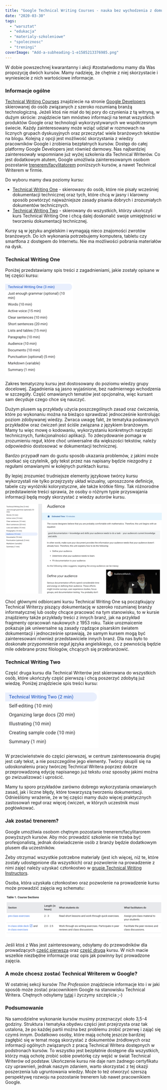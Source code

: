 ```yaml
---
title: "Google Technical Writing Courses - nauka bez wychodzenia z domu"
date: "2020-03-30"
tags:
  - "warsztat"
  - "edukacja"
  - "materialy-szkoleniowe"
  - "spolecznosc"
  - "treningi"
coverImage: "Add-a-subheading-1-e1585213376985.png"
---
```


W dobie powszechnej kwarantanny i akcji #zostańwdomu mamy dla Was propozycję
dwóch kursów. Mamy nadzieję, że chętnie z niej skorzystacie i wyniesiecie z nich
wartościowe informacje.

### Informacje ogólne

[Technical Writing Courses](https://developers.google.com/tech-writing)
znajdziecie na stronie [Google Developers](https://developers.google.com/)
skierowanej do osób związanych z szeroko rozumianą branżą technologiczną. Jeżeli
ktoś nie miał do tej pory do czynienia z tą witryną, w dużym skrócie:
znajdziecie tam mnóstwo informacji na temat wszystkich produktów Google oraz
technologii wykorzystywanych we współczesnym świecie. Każdy zainteresowany może
wziąć udział w rozmowach na licznych grupach dyskusyjnych oraz przeczytać wiele
branżowych tekstów na blogu. Kolejną z opcji jest możliwość skorzystania z
wiedzy pracowników Google i zrobienia bezpłatnych kursów. Dostęp do całej
platformy Google Developers jest również darmowy. Nas najbardziej zainteresowały
wspomniane już wyżej szkolenia dla Technical Writerów. Co jest dodatkowym
atutem, Google umożliwia zainteresowanym osobom pozostanie
[trenerem/facylitatorem](https://developers.google.com/tech-writing/for-instructors)
poniższych kursów, a nawet Technical Writerem w firmie.

Do wyboru mamy dwa poziomy kursu:

- [Technical Writing One](https://developers.google.com/tech-writing/one) -
  skierowany do osób, które nie pisały wcześniej dokumentacji technicznej oraz
  tych, które chcą w jasny i klarowny sposób powtórzyć najważniejsze zasady
  pisania dobrych i zrozumiałych dokumentów technicznych.
- [Technical Writing Two](https://developers.google.com/tech-writing/two) -
  skierowany do wszystkich, którzy ukończyli kurs Technical Writing One i chcą
  dalej doskonalić swoje umiejętności w tworzeniu dokumentacji technicznej.

Kursy są w języku angielskim i wymagają nieco znajomości zwrotów branżowych. Do
ich wykonania potrzebujemy komputera, tabletu czy smartfona z dostępem do
Internetu. Nie ma możliwości pobrania materiałów na dysk.

### Technical Writing One

Poniżej przedstawiamy spis treści z zagadnieniami, jakie zostały opisane w tej
części kursu:

![](images/Zrzut-ekranu-2020-03-26-o-09.34.20-218x300.png)

Zakres tematyczny kursu jest dostosowany do poziomu wiedzy grupy docelowej.
Zagadnienia są jasno wyjaśnione, bez nadmiernego wchodzenia w szczegóły. Część
omawianych tematów jest opcjonalna, więc kursant sam decyduje czego chce się
nauczyć.

Dużym plusem są przykłady użycia poszczególnych zasad oraz ćwiczenia, które po
wykonaniu można na bieżąco sprawdzać jednocześnie kontrolując poziom zdobywanej
wiedzy. Zwraca uwagę fakt, że tematyka podawanych przykładów oraz ćwiczeń jest
ściśle związana z językiem branżowym. Mamy tu więc mowę o kodowaniu,
wykorzystaniu konkretnych narzędzi technicznych, funkcjonalności aplikacji. To
zdecydowanie pomaga w zrozumieniu reguł, które choć uniwersalne dla większości
tekstów, należy odpowiednio dostosować w dokumentacji technicznej.

Bardzo przypadł nam do gustu sposób ukazania problemów, z jakimi może spotkać
się czytelnik, gdy tekst przez nas napisany będzie niezgodny z regułami
omawianymi w kolejnych punktach kursu.

By lepiej zrozumieć trudniejsze elementy językowe twórcy kursu wykorzystali nie
tylko przejrzysty układ wizualny, uproszczone definicje, tabele czy wyróżniki
kolorystyczne, ale także krótkie filmy. Tak różnorodne przedstawienie treści
sprawia, że osoby o różnym typie przyswajania informacji będą mogły skorzystać z
wiedzy autorów kursu.

![](images/Zrzut-ekranu-2020-03-26-o-09.58.53-1024x587.png)

Choć głównymi odbiorcami kursu Technical Writing One są początkujący Technical
Writerzy piszący dokumentację w szeroko rozumianej branży informatycznej lub
osoby chcące pracować na tym stanowisku, to w kursie znajdziemy także przykłady
treści z innych branż, jak na przykład fragmenty opracowań naukowych z 1953
roku. Takie urozmaicenie pokazuje jak uniwersalne są zasady rządzące pisarskim
światem dokumentacji i jednocześnie sprawiają, że samym kursem mogą być
zainteresowani również przedstawiciele innych branż. Dla nas było to doskonałe
przypomnienie reguł języka angielskiego, co z pewnością będzie mile odebrane
przez filologów, chcących się przebranżowić.

### Technical Writing Two

Część druga kursu dla Technical Writerów jest skierowana do wszystkich osób,
które ukończyły część pierwszą i chcą poszerzyć zdobytą już wiedzę. Poniżej
znajdziecie spis treści kursu:

![](images/Zrzut-ekranu-2020-03-26-o-09.36.29-300x186.png)

W przeciwieństwie do części pierwszej, w centrum zainteresowania drugiej jest
cały tekst, a nie poszczególne jego elementy. Twórcy skupili się na
udoskonaleniu pracy twórczej Technical Writera poprzez dobrze przeprowadzoną
edycję napisanego już tekstu oraz sposoby jakimi można go zwizualizować i
uprościć.

Mamy tu sporo przykładów zarówno dobrego wykorzystania omawianych zasad, jak i
liczne błędy, które towarzyszą tworzeniu dokumentacji. Odnieśliśmy wrażenie, że
w tej części mamy dużo więcej praktycznych zastosowań reguł oraz więcej ćwiczeń,
w których uczestnik musi pogłówkować.

### Jak zostać trenerem?

Google umożliwia osobom chętnym pozostanie trenerem/facylitarorem powyższych
kursów. Aby móc prowadzić szkolenie nie trzeba być profesjonalistą, jednak
doświadczenie osób z branży będzie dodatkowym plusem dla uczestników.

Żeby otrzymać wszystkie potrzebne materiały (jest ich więcej, niż te, które
zostały udostępnione dla wszystkich) oraz pozwolenie na prowadzenie z nimi zajęć
należy uzyskać członkostwo w
[grupie Technical Writing Instructors](https://groups.google.com/forum/#!forum/technical-writing-instructors).

Osoba, która uzyskała członkostwo oraz pozwolenie na prowadzenie kursu może
prowadzić zajęcia wg schematu:

![](images/Zrzut-ekranu-2020-03-27-o-07.39.56-1024x275.png)

Jeśli ktoś z Was jest zainteresowany, odsyłamy do przewodników dla prowadzących
[część pierwszą](https://developers.google.com/tech-writing/for-instructors/one/instructors-guide)
oraz
[część drugą](https://developers.google.com/tech-writing/for-instructors/two/instructors-guide)
kursu. W nich macie wszelkie niezbędne informacje oraz opis jak powinny być
prowadzone zajęcia.

### A może chcesz zostać Technical Writerem w Google?

W ostatniej sekcji kursów _The Profession_ znajdziecie informacje kto i w jaki
sposób może zostać pracownikiem Google na stanowisku Technical Writera. Chętnych
odsyłamy [tutaj](https://developers.google.com/tech-writing/becoming) i życzymy
szczęścia ;-)

### Podsumowanie

Na samodzielne wykonanie kursów musimy przeznaczyć około 3,5-4 godziny.
Struktura i tematyka obydwu części jest przejrzysta oraz tak ustalona, że po
każdej partii można bez problemu zrobić przerwę i zająć się czymś innym.
Dodatkowo osoby, które mają ochotę jeszcze bardziej zagłębić się w temat mogą
skorzystać z dokumentów źródłowych oraz informacji ogólnych związanych z pracą
Technical Writera dostępnych w podstronach kursów. To wszystko jest bezpłatnie
dostępne dla wszystkich, którzy mają ochotę zrobić sobie powtórkę czy wejść w
świat Technical Writerów od podstaw. Ukończenie kursu nie daje nam żadnego
certyfikatu czy uprawnień, jednak naszym zdaniem, warto skorzystać z tej okazji
poszerzenia lub ugruntowania wiedzy. Może to też otworzyć szerszą perspektywę
rozwoju na pozostanie trenerem lub nawet pracownikiem Google.
